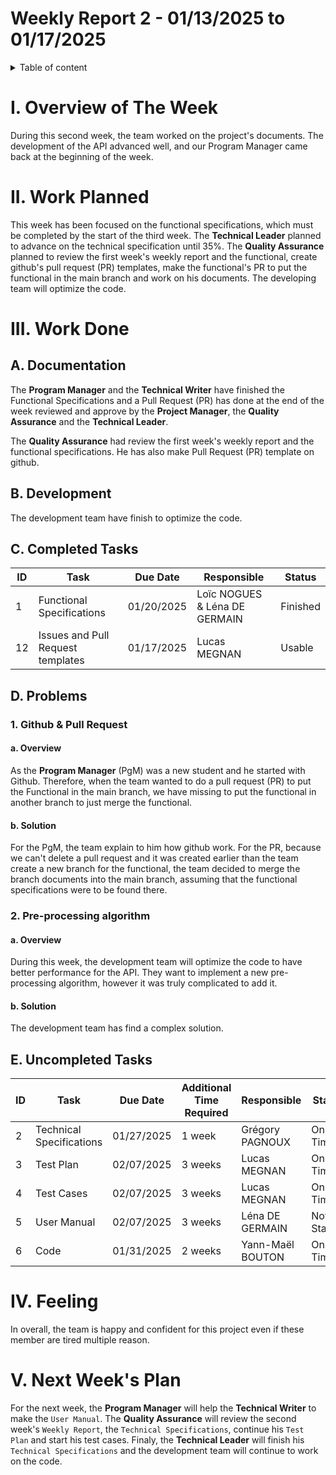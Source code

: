 # Weekly Report 2 - 01/13/2025 to 01/17/2025

<details> 

<summary> Table of content </summary>

- [Weekly Report 2 - 01/13/2025 to 01/17/2025](#weekly-report-2---01132025-to-01172025)
- [I. Overview of The Week](#i-overview-of-the-week)
- [II. Work Planned](#ii-work-planned)
- [III. Work Done](#iii-work-done)
  - [A. Documentation](#a-documentation)
  - [B. Development](#b-development)
  - [C. Completed Tasks](#c-completed-tasks)
  - [D. Problems](#d-problems)
    - [1. Github \& Pull Request](#1-github--pull-request)
      - [a. Overview](#a-overview)
      - [b. Solution](#b-solution)
    - [2. Pre-processing algorithm](#2-pre-processing-algorithm)
      - [a. Overview](#a-overview-1)
      - [b. Solution](#b-solution-1)
  - [E. Uncompleted Tasks](#e-uncompleted-tasks)
- [IV. Feeling](#iv-feeling)
- [V. Next Week's Plan](#v-next-weeks-plan)

</details>

# I. Overview of The Week

During this second week, the team worked on the project's documents. The development of the API advanced well, and our Program Manager came back at the beginning of the week. 

# II. Work Planned

This week has been focused on the functional specifications, which must be completed by the start of the third week. The **Technical Leader** planned to advance on the technical specification until 35%. The **Quality Assurance** planned to review the first week's weekly report and the functional, create github's pull request (PR) templates, make the functional's PR to put the functional in the main branch and work on his documents. The developing team will optimize the code. 

# III. Work Done

## A. Documentation

The **Program Manager** and the **Technical Writer** have finished the Functional Specifications and a Pull Request (PR) has done at the end of the week reviewed and approve by the **Project Manager**, the **Quality Assurance** and the **Technical Leader**. 

The **Quality Assurance** had review the first week's weekly report and the functional specifications. He has also make Pull Request (PR) template on github.

## B. Development

The development team have finish to optimize the code.

## C. Completed Tasks

|ID|Task|Due Date|Responsible| Status|
|-|-|-|-|-|
|1| Functional Specifications | 01/20/2025 | Loïc NOGUES & Léna DE GERMAIN | Finished |
|12| Issues and Pull Request templates | 01/17/2025 | Lucas MEGNAN | Usable | 

## D. Problems 

### 1. Github & Pull Request

#### a. Overview

As the **Program Manager** (PgM) was a new student and he started with Github. Therefore, when the team wanted to do a pull request (PR) to put the Functional in the main branch, we have missing to put the functional in another branch to just merge the functional.

#### b. Solution

For the PgM, the team explain to him how github work. For the PR, because we can't delete a pull request and it was created earlier than the team create a new branch for the functional, the team decided to merge the branch documents into the main branch, assuming that the functional specifications were to be found there.

### 2. Pre-processing algorithm

#### a. Overview

During this week, the development team will optimize the code to have better performance for the API. They want to implement a new pre-processing algorithm, however it was truly complicated to add it.

#### b. Solution

The development team has find a complex solution. 

## E. Uncompleted Tasks

|ID|Task|Due Date|Additional Time Required |Responsible| Status| Rate Completed |
|-|-|-|-|-|-|-|
|2| Technical Specifications | 01/27/2025 | 1 week | Grégory PAGNOUX  | On Time |45%|
|3| Test Plan | 02/07/2025 |  3 weeks | Lucas MEGNAN| On Time |35%|
|4| Test Cases | 02/07/2025 | 3 weeks | Lucas MEGNAN| On Time |15%|
|5| User Manual | 02/07/2025 | 3 weeks | Léna DE GERMAIN | Not Started |0%|
|6| Code | 01/31/2025  | 2 weeks | Yann-Maël BOUTON | On Time |50%|

# IV. Feeling

In overall, the team is happy and confident for this project even if these member are tired multiple reason.

# V. Next Week's Plan

For the next week, the **Program Manager** will help the **Technical Writer** to make the `User Manual`. The **Quality Assurance** will review the second week's `Weekly Report`, the `Technical Specifications`, continue his `Test Plan` and start his test cases. Finaly, the **Technical Leader** will finish his `Technical Specifications` and the development team will continue to work on the code.